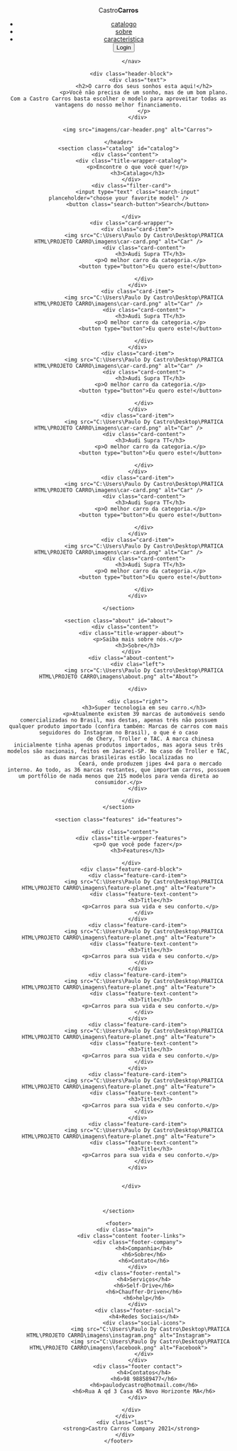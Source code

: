 <!DOCTYPE html>
<html lang="pt">

<head>
    <meta charset="UTF-8">
    <meta http-equiv="X-UA-Compatible" content="IE=edge">
    <meta name="viewport" content="width=device-width, initial-scale=1.0">
    <title>Castro Carros</title>
    <link rel="stylesheet" href="style.css">

</head>

<body>
    <header>
        <div class="content">
            <nav>
                <p class="brand">Castro<strong>Carros</strong></strong>
                </p>
                <ul>
                    <li><a href="#catalago">catalogo</a></li>
                    <li><a href="#sobre">sobre</a></li>
                    <li><a href="#caracteristica">caracteristica</a></li>
                    <button>Login</button>
                </ul>

            </nav>

            <div class="header-block">
                <div class="text">
                    <h2>O carro dos seus sonhos esta aqui!</h2>
                    <p>Você não precisa de um sonho, mas de um bom plano. Com a Castro Carros basta escolher o modelo para aproveitar todas as vantagens do nosso melhor financiamento.
                    </p>
                </div>

                <img src="imagens/car-header.png" alt="Carros">

    </header>
    <section class="catalog" id="catalog">
        <div class="content">
            <div class="title-wrapper-catalog">
                <p>Encontre o que você quer!</p>
                <h3>Catalago</h3>
            </div>
            <div class="filter-card">
                <input type="text" class="search-input" planceholder="choose your favorite model" />
                <button class="search-button">Search</button>

            </div>
            <div class="card-wrapper">
                <div class="card-item">
                    <img src="C:\Users\Paulo Dy Castro\Desktop\PRATICA HTML\PROJETO CARRO\imagens\car-card.png" alt="Car" />
                    <div class="card-content">
                        <h3>Audi Supra TT</h3>
                        <p>O melhor carro da categoria.</p>
                        <button type="button">Eu quero este!</button>

                    </div>
                </div>
                <div class="card-item">
                    <img src="C:\Users\Paulo Dy Castro\Desktop\PRATICA HTML\PROJETO CARRO\imagens\car-card.png" alt="Car" />
                    <div class="card-content">
                        <h3>Audi Supra TT</h3>
                        <p>O melhor carro da categoria.</p>
                        <button type="button">Eu quero este!</button>

                    </div>
                </div>
                <div class="card-item">
                    <img src="C:\Users\Paulo Dy Castro\Desktop\PRATICA HTML\PROJETO CARRO\imagens\car-card.png" alt="Car" />
                    <div class="card-content">
                        <h3>Audi Supra TT</h3>
                        <p>O melhor carro da categoria.</p>
                        <button type="button">Eu quero este!</button>

                    </div>
                </div>
                <div class="card-item">
                    <img src="C:\Users\Paulo Dy Castro\Desktop\PRATICA HTML\PROJETO CARRO\imagens\car-card.png" alt="Car" />
                    <div class="card-content">
                        <h3>Audi Supra TT</h3>
                        <p>O melhor carro da categoria.</p>
                        <button type="button">Eu quero este!</button>

                    </div>
                </div>
                <div class="card-item">
                    <img src="C:\Users\Paulo Dy Castro\Desktop\PRATICA HTML\PROJETO CARRO\imagens\car-card.png" alt="Car" />
                    <div class="card-content">
                        <h3>Audi Supra TT</h3>
                        <p>O melhor carro da categoria.</p>
                        <button type="button">Eu quero este!</button>

                    </div>
                </div>
                <div class="card-item">
                    <img src="C:\Users\Paulo Dy Castro\Desktop\PRATICA HTML\PROJETO CARRO\imagens\car-card.png" alt="Car" />
                    <div class="card-content">
                        <h3>Audi Supra TT</h3>
                        <p>O melhor carro da categoria.</p>
                        <button type="button">Eu quero este!</button>

                    </div>
                </div>

    </section>

    <section class="about" id="about">
        <div class="content">
            <div class="title-wrapper-about">
                <p>Saiba mais sobre nós.</p>
                <h3>Sobre</h3>
            </div>
            <div class="about-content">
                <div clas="left">
                    <img src="C:\Users\Paulo Dy Castro\Desktop\PRATICA HTML\PROJETO CARRO\imagens\about.png" alt="About">

                </div>

                <div class="right">
                    <h3>Super tecnologia em seu carro.</h3>
                    <p>Atualmente existem 39 marcas de automóveis sendo comercializadas no Brasil, mas destas, apenas três não possuem qualquer produto importado (confira também: Marcas de carros com mais seguidores do Instagram no Brasil), o que é o caso
                        de Chery, Troller e TAC. A marca chinesa inicialmente tinha apenas produtos importados, mas agora seus três modelos são nacionais, feitos em Jacareí-SP. No caso de Troller e TAC, as duas marcas brasileiras estão localizadas no
                        Ceará, onde produzem jipes 4×4 para o mercado interno. Ao todo, as 36 marcas restantes, que importam carros, possuem um portfólio de nada menos que 215 modelos para venda direta ao consumidor.</p>
                </div>

            </div>
    </section>

    <section class="features" id="features">

        <div class="content">
            <div class="title-wrpper-features">
                <p>O que você pode fazer</p>
                <h3>Features</h3>

            </div>
            <div class="feature-card-block">
                <div class="feature-card-item">
                    <img src="C:\Users\Paulo Dy Castro\Desktop\PRATICA HTML\PROJETO CARRO\imagens\feature-planet.png" alt="Feature">
                    <div class="feature-text-content">
                        <h3>Title</h3>
                        <p>Carros para sua vida e seu conforto.</p>
                    </div>
                </div>
                <div class="feature-card-item">
                    <img src="C:\Users\Paulo Dy Castro\Desktop\PRATICA HTML\PROJETO CARRO\imagens\feature-planet.png" alt="Feature">
                    <div class="feature-text-content">
                        <h3>Title</h3>
                        <p>Carros para sua vida e seu conforto.</p>
                    </div>
                </div>
                <div class="feature-card-item">
                    <img src="C:\Users\Paulo Dy Castro\Desktop\PRATICA HTML\PROJETO CARRO\imagens\feature-planet.png" alt="Feature">
                    <div class="feature-text-content">
                        <h3>Title</h3>
                        <p>Carros para sua vida e seu conforto.</p>
                    </div>
                </div>
                <div class="feature-card-item">
                    <img src="C:\Users\Paulo Dy Castro\Desktop\PRATICA HTML\PROJETO CARRO\imagens\feature-planet.png" alt="Feature">
                    <div class="feature-text-content">
                        <h3>Title</h3>
                        <p>Carros para sua vida e seu conforto.</p>
                    </div>
                </div>
                <div class="feature-card-item">
                    <img src="C:\Users\Paulo Dy Castro\Desktop\PRATICA HTML\PROJETO CARRO\imagens\feature-planet.png" alt="Feature">
                    <div class="feature-text-content">
                        <h3>Title</h3>
                        <p>Carros para sua vida e seu conforto.</p>
                    </div>
                </div>
                <div class="feature-card-item">
                    <img src="C:\Users\Paulo Dy Castro\Desktop\PRATICA HTML\PROJETO CARRO\imagens\feature-planet.png" alt="Feature">
                    <div class="feature-text-content">
                        <h3>Title</h3>
                        <p>Carros para sua vida e seu conforto.</p>
                    </div>
                </div>


            </div>



    </section>

    <footer>
        <div class="main">
            <div class="content footer-links">
                <div class="footer-company">
                    <h4>Companhia</h4>
                    <h6>Sobre</h6>
                    <h6>Contato</h6>
                </div>
                <div class="footer-rental">
                    <h4>Serviços</h4>
                    <h6>Self-Drive</h6>
                    <h6>Chauffer-Driven</h6>
                    <h6>help</h6>
                </div>
                <div class="footer-social">
                    <h4>Redes Sociais</h4>
                    <div class="social-icons">
                        <img src="C:\Users\Paulo Dy Castro\Desktop\PRATICA HTML\PROJETO CARRO\imagens\instagram.png" alt="Instagram">
                        <img src="C:\Users\Paulo Dy Castro\Desktop\PRATICA HTML\PROJETO CARRO\imagens\facebook.png" alt="Facebook">
                    </div>
                </div>
                <div class="footer contact">
                    <h4>Contatos</h4>
                    <h6>98 988589477</h6>
                    <h6>paulodycastro@hotmail.com</h6>
                    <h6>Rua A qd 3 Casa 45 Novo Horizonte MA</h6>
                </div>

            </div>
        </div>
        <div class="last">
            <strong>Castro Carros Company 2021</strong>
        </div>
    </footer>

</body>

</html>
